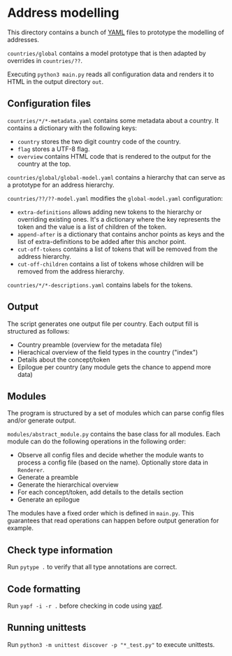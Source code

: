 # Address modelling

This directory contains a bunch of [YAML](https://yaml.org/) files to prototype
the modelling of addresses.

`countries/global` contains a model prototype that is then adapted by overrides
in `countries/??`.

Executing `python3 main.py` reads all configuration data and renders it to
HTML in the output directory `out`.

## Configuration files

`countries/*/*-metadata.yaml` contains some metadata about a country. It
contains a dictionary with the following keys:
* `country` stores the two digit country code of the country.
* `flag` stores a UTF-8 flag.
* `overview` contains HTML code that is rendered to the output for the country
  at the top.

`countries/global/global-model.yaml` contains a hierarchy that can serve
as a prototype for an address hierarchy.

`countries/??/??-model.yaml` modifies the `global-model.yaml` configuration:
* `extra-definitions` allows adding new tokens to the hierarchy or overriding
  existing ones. It's a dictionary where the key represents the token and
  the value is a list of children of the token.
* `append-after` is a dictionary that contains anchor points as keys and the
  list of extra-definitions to be added after this anchor point.
* `cut-off-tokens` contains a list of tokens that will be removed from the
  address hierarchy.
* `cut-off-children` contains a list of tokens whose children will be removed
  from the address hierarchy.

`countries/*/*-descriptions.yaml` contains labels for the tokens.

## Output

The script generates one output file per country. Each output fill is structured
as follows:
* Country preamble (overview for the metadata file)
* Hierachical overview of the field types in the country ("index")
* Details about the concept/token
* Epilogue per country (any module gets the chance to append more data)

## Modules

The program is structured by a set of modules which can parse config files
and/or generate output.

`modules/abstract_module.py` contains the base class for all modules. Each
module can do the following operations in the following order:
* Observe all config files and decide whether the module wants to process
  a config file (based on the name). Optionally store data in `Renderer`.
* Generate a preamble
* Generate the hierarchical overview
* For each concept/token, add details to the details section
* Generate an epilogue

The modules have a fixed order which is defined in `main.py`. This guarantees
that read operations can happen before output generation for example.

## Check type information
Run `pytype .` to verify that all type annotations are correct.

## Code formatting
Run `yapf -i -r .` before checking in code using
[yapf](https://github.com/google/yapf).

## Running unittests
Run `python3 -m unittest discover -p "*_test.py"` to execute unittests.
